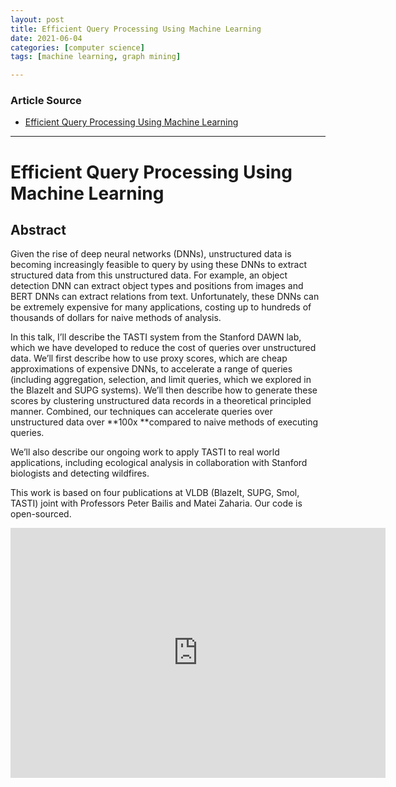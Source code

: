 ```yaml
---
layout: post
title: Efficient Query Processing Using Machine Learning
date: 2021-06-04
categories: [computer science]
tags: [machine learning, graph mining]

---
```


### Article Source

* [Efficient Query Processing Using Machine Learning](https://www.youtube.com/watch?v=iocf_yKrJc8)


---

# Efficient Query Processing Using Machine Learning

## Abstract

Given the rise of deep neural networks (DNNs), unstructured data is becoming increasingly feasible to query by using these DNNs to extract structured data from this unstructured data. For example, an object detection DNN can extract object types and positions from images and BERT DNNs can extract relations from text. Unfortunately, these DNNs can be extremely expensive for many applications, costing up to hundreds of thousands of dollars for naive methods of analysis.

In this talk, I’ll describe the TASTI system from the Stanford DAWN lab, which we have developed to reduce the cost of queries over unstructured data. We’ll first describe how to use proxy scores, which are cheap approximations of expensive DNNs, to accelerate a range of queries (including aggregation, selection, and limit queries, which we explored in the BlazeIt and SUPG systems). We’ll then describe how to generate these scores by clustering unstructured data records in a theoretical principled manner. Combined, our techniques can accelerate queries over unstructured data over **100x **compared to naive methods of executing queries.

We’ll also describe our ongoing work to apply TASTI to real world applications, including ecological analysis in collaboration with Stanford biologists and detecting wildfires.

This work is based on four publications at VLDB (BlazeIt, SUPG, Smol, TASTI) joint with Professors Peter Bailis and Matei Zaharia. Our code is open-sourced.


<iframe width="600" height="400" src="https://www.youtube.com/embed/iocf_yKrJc8" title="YouTube video player" frameborder="0" allow="accelerometer; autoplay; clipboard-write; encrypted-media; gyroscope; picture-in-picture" allowfullscreen></iframe>